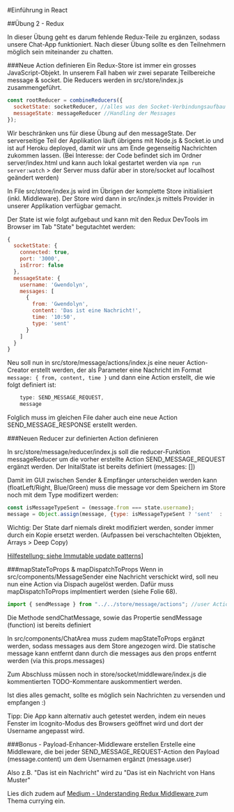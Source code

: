 #Einführung in React

##Übung 2 - Redux

In dieser Übung geht es darum fehlende Redux-Teile zu ergänzen, sodass unsere Chat-App funktioniert. Nach dieser Übung sollte es den Teilnehmern möglich sein miteinander zu chatten.

###Neue Action definieren
Ein Redux-Store ist immer ein grosses JavaScript-Objekt. In unserem Fall haben wir zwei separate Teilbereiche message & socket.
Die Reducers werden in src/store/index.js zusammengeführt.

```javascript
const rootReducer = combineReducers({
  socketState: socketReducer, //alles was den Socket-Verbindungsaufbau betrifft
  messageState: messageReducer //Handling der Messages
});
```

Wir beschränken uns für diese Übung auf den messageState. Der serverseitige Teil der Applikation läuft übrigens mit Node.js & Socket.io und ist auf Heroku deployed, damit wir uns am Ende gegenseitig Nachrichten zukommen lassen. (Bei Interesse: der Code befindet sich im Ordner server/index.html und kann auch lokal gestartet werden via ```npm run server:watch``` > der Server muss dafür aber  in store/socket auf localhost geändert werden)

In File src/store/index.js wird im Übrigen der komplette Store initialisiert (inkl. Middleware). Der Store wird dann in src/index.js mittels Provider in unserer Applikation verfügbar gemacht.

Der State ist wie folgt aufgebaut und kann mit den Redux DevTools im Browser im Tab "State" begutachtet werden:

```javascript
{
  socketState: {
    connected: true,
    port: '3000',
    isError: false
  },
  messageState: {
    username: 'Gwendolyn',
    messages: [
      {
        from: 'Gwendolyn',
        content: 'Das ist eine Nachricht!',
        time: '10:50',
        type: 'sent'
      }
    ]
  }
}
```

Neu soll nun in src/store/message/actions/index.js eine neuer Action-Creator erstellt werden, der als Parameter eine Nachricht im Format ```message: { from, content, time }``` und dann eine Action erstellt, die wie folgt definiert ist:

```javascript
    type: SEND_MESSAGE_REQUEST,
    message
```

Folglich muss im gleichen File daher auch eine neue Action SEND_MESSAGE_RESPONSE erstellt werden.

###Neuen Reducer zur definierten Action definieren

In src/store/message/reducer/index.js soll die reducer-Funktion messageReducer um die vorher erstellte Action SEND_MESSAGE_REQUEST ergänzt werden. Der InitalState ist bereits definiert (messages: [])

Damit im GUI zwischen Sender & Empfänger unterscheiden werden kann (floatLeft/Right, Blue/Green) muss die message vor dem Speichern im Store noch mit dem Type modifizert werden:

```javascript
const isMessageTypeSent = (message.from === state.username);
message = Object.assign(message, {type: isMessageTypeSent ? 'sent'  : 'received'});
```

Wichtig: Der State darf niemals direkt modifiziert werden, sonder immer durch ein Kopie ersetzt werden. (Aufpassen bei verschachtelten Objekten, Arrays > Deep Copy)

[Hilfestellung: siehe Immutable update patterns](https://redux.js.org/recipes/structuring-reducers/immutable-update-patterns "immutable update patterns")]

###mapStateToProps & mapDispatchToProps
Wenn in src/components/MessageSender eine Nachricht verschickt wird, soll neu nun eine Action via Dispach augelöst werden. Dafür muss mapDispatchToProps implmentiert werden (siehe Folie 68).

```javascript
import { sendMessage } from "../../store/message/actions"; //user ActionCreator für das dispatch
```

Die Methode sendChatMessage, sowie das Propertie sendMessage (function) ist bereits definiert

In src/components/ChatArea muss zudem mapStateToProps ergänzt werden, sodass messages aus dem Store angezogen wird. Die statische message kann entfernt dann durch die messages aus den props entfernt werden (via this.props.messages)

Zum Abschluss müssen noch in store/socket/middleware/index.js die kommentierten TODO-Kommentare auskommentiert werden.

Ist dies alles gemacht, sollte es möglich sein Nachrichten zu versenden und empfangen :)

Tipp: Die App kann alternativ auch getestet werden, indem ein neues Fenster im Icognito-Modus des Browsers geöffnet wird und dort der Username angepasst wird.

###Bonus - Payload-Enhancer-Middleware erstellen
Erstelle eine Middleware, die bei jeder SEND_MESSAGE_REQUEST-Action den Payload (message.content) um dem Usernamen ergänzt (message.user)

Also z.B. "Das ist ein Nachricht" wird zu "Das ist ein Nachricht von Hans Muster"

Lies dich zudem auf [Medium - Understanding Redux Middleware
](https://medium.com/@meagle/understanding-87566abcfb7a) zum Thema currying ein.
